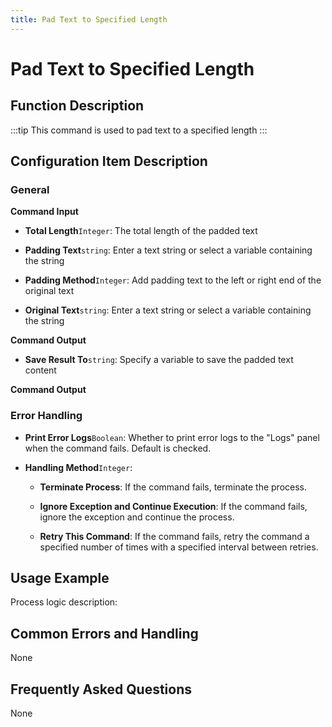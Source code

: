 ```yaml
---
title: Pad Text to Specified Length
---
```


# Pad Text to Specified Length

## Function Description

:::tip 
This command is used to pad text to a specified length
:::

## Configuration Item Description

### General

**Command Input**

- **Total Length**`Integer`: The total length of the padded text

- **Padding Text**`string`: Enter a text string or select a variable containing the string

- **Padding Method**`Integer`: Add padding text to the left or right end of the original text

- **Original Text**`string`: Enter a text string or select a variable containing the string


**Command Output**

- **Save Result To**`string`: Specify a variable to save the padded text content


**Command Output**

### Error Handling

- **Print Error Logs**`Boolean`: Whether to print error logs to the "Logs" panel when the command fails. Default is checked. 

- **Handling Method**`Integer`:

    - **Terminate Process**: If the command fails, terminate the process.

    - **Ignore Exception and Continue Execution**: If the command fails, ignore the exception and continue the process.

    - **Retry This Command**: If the command fails, retry the command a specified number of times with a specified interval between retries.

## Usage Example

Process logic description:

## Common Errors and Handling

None

## Frequently Asked Questions

None

